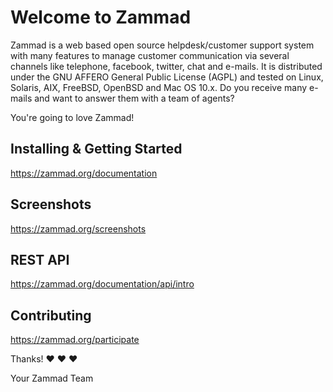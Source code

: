 # Welcome to Zammad

Zammad is a web based open source helpdesk/customer support system with many
features to manage customer communication via several channels like telephone,
facebook, twitter, chat and e-mails. It is distributed under the GNU AFFERO
General Public License (AGPL) and tested on Linux, Solaris, AIX, FreeBSD,
OpenBSD and Mac OS 10.x. Do you receive many e-mails and want to answer them
with a team of agents?

You're going to love Zammad!


## Installing & Getting Started

https://zammad.org/documentation


## Screenshots

https://zammad.org/screenshots


## REST API

https://zammad.org/documentation/api/intro


## Contributing

https://zammad.org/participate


Thanks! ❤️ ❤️ ❤️

 Your Zammad Team
